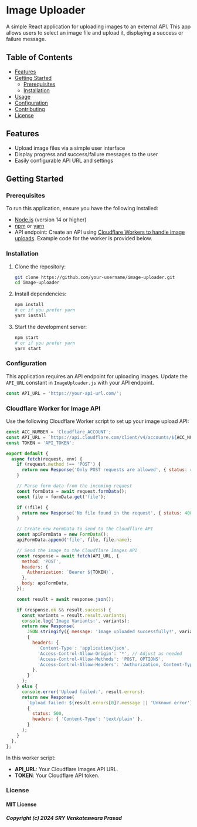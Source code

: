 # Image Uploader

A simple React application for uploading images to an external API. This app allows users to select an image file and upload it, displaying a success or failure message.

## Table of Contents

- [Features](#features)
- [Getting Started](#getting-started)
  - [Prerequisites](#prerequisites)
  - [Installation](#installation)
- [Usage](#usage)
- [Configuration](#configuration)
- [Contributing](#contributing)
- [License](#license)

## Features

- Upload image files via a simple user interface
- Display progress and success/failure messages to the user
- Easily configurable API URL and settings

## Getting Started

### Prerequisites

To run this application, ensure you have the following installed:

- [Node.js](https://nodejs.org/) (version 14 or higher)
- [npm](https://www.npmjs.com/) or [yarn](https://yarnpkg.com/)
- API endpoint: Create an API using [Cloudflare Workers to handle image uploads](#cloudflare-worker-for-image-api). Example code for the worker is provided below.

### Installation

1. Clone the repository:

   ```bash
   git clone https://github.com/your-username/image-uploader.git
   cd image-uploader
   ```

2. Install dependencies:

   ```bash
   npm install
   # or if you prefer yarn
   yarn install
   ```

3. Start the development server:

   ```bash
   npm start
   # or if you prefer yarn
   yarn start
   ```

### Configuration

This application requires an API endpoint for uploading images. Update the `API_URL` constant in `ImageUploader.js` with your API endpoint.

```javascript
const API_URL = 'https://your-api-url.com/';
```

### Cloudflare Worker for Image API

Use the following Cloudflare Worker script to set up your image upload API:

```javascript
const ACC_NUMBER = 'Cloudflare_ACCOUNT';
const API_URL = `https://api.cloudflare.com/client/v4/accounts/${ACC_NUMBER}/images/v1`;
const TOKEN = 'API_TOKEN';

export default {
  async fetch(request, env) {
    if (request.method !== 'POST') {
      return new Response('Only POST requests are allowed', { status: 405 });
    }

    // Parse form data from the incoming request
    const formData = await request.formData();
    const file = formData.get('file');

    if (!file) {
      return new Response('No file found in the request', { status: 400 });
    }

    // Create new FormData to send to the Cloudflare API
    const apiFormData = new FormData();
    apiFormData.append('file', file, file.name);

    // Send the image to the Cloudflare Images API
    const response = await fetch(API_URL, {
      method: 'POST',
      headers: {
        Authorization: `Bearer ${TOKEN}`,
      },
      body: apiFormData,
    });

    const result = await response.json();

    if (response.ok && result.success) {
      const variants = result.result.variants;
      console.log('Image Variants:', variants);
      return new Response(
        JSON.stringify({ message: 'Image uploaded successfully!', variants }),
        {
          headers: {
            'Content-Type': 'application/json',
            'Access-Control-Allow-Origin': '*', // Adjust as needed
            'Access-Control-Allow-Methods': 'POST, OPTIONS',
            'Access-Control-Allow-Headers': 'Authorization, Content-Type',
          },
        }
      );
    } else {
      console.error('Upload failed:', result.errors);
      return new Response(
        `Upload failed: ${result.errors[0]?.message || 'Unknown error'}`,
        {
          status: 500,
          headers: { 'Content-Type': 'text/plain' },
        }
      );
    }
  },
};
```

In this worker script:

- **API_URL**: Your Cloudflare Images API URL.
- **TOKEN**: Your Cloudflare API token.

### License

#### MIT License

##### Copyright (c) 2024 SRY Venkateswara Prasad

